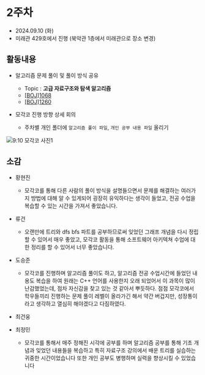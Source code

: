 # 2주차
- 2024.09.10 (화)
- 미래관 429호에서 진행 (북악관 1층에서 미래관으로 장소 변경)

## 활동내용
- 알고리즘 문제 풀이 및 풀이 방식 공유
  - Topic : **고급 자료구조와 탐색 알고리즘**
  - [[BOJ]1068](https://www.acmicpc.net/problem/1068)
  - [[BOJ]1260](https://www.acmicpc.net/problem/1260)
    
- 모각코 진행 방향 상세 회의
  - 주차별 개인 폴더에 `알고리즘 풀이 파일`, `개인 공부 내용 파일` 올리기

![9:10 모각코 사진1](https://github.com/user-attachments/assets/9eae0a05-84ed-4c99-bc29-8ffe4fa6a3f1)

## 소감
- 황현진
  - 모각코를 통해 다른 사람의 풀이 방식을 설명들으면서 문제를 해결하는 여러가지 방법에 대해 알 수 있게되어 굉장히 유익하다는 생각이 들었고, 전공 수업을 복습할 수 있는 시간을 가져서 좋았습니다.
- 류건
  - 오랜만에 트리와 dfs bfs 파트를 공부하므로써 잊었던 그래프 개념을 다시 정립할 수 있어서 매우 좋았고, 모각코 활동을 통해 소프트웨어 아키텍쳐 수업에 대한 정리를 할 수 있어서 너무 좋았습니다.

- 도승준
  - 모각코를 진행하며 알고리즘 풀이도 하고, 알고리즘 전공 수업시간에 들었던 내용도 복습을 하여 원래는 C++ 언어를 사용한지 
오래 되었어서 이 과목이 많이 난감했었는데, 점차 자신감을 찾고 있는 것 같아서 뿌듯하다. 점점 모각코에서 학우들끼리
진행하는 문제 풀이 레벨이 올라가긴 해서 약간 버겁지만, 성장통이라고 생각하고 열심히 해야겠다고 다짐하였다.

- 최건웅

- 최정민
  - 모각코를 통해서 매주 정해진 시각에 공부를 하며 알고리즘 공부를 통해 기초 개념과 잊었던 내용들을 복습하고 특히 자료구조 강의에서 배운 트리를 실습하는 귀중한 시간이었습니다 또한 개인 공부도 병행하며 실력을 향상시킬 수 있었습니다
